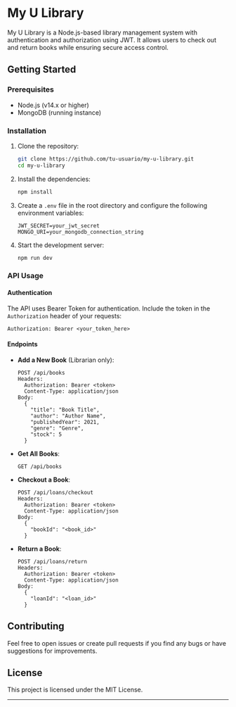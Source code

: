 # My U Library

My U Library is a Node.js-based library management system with authentication and authorization using JWT. It allows users to check out and return books while ensuring secure access control.

## Getting Started

### Prerequisites
- Node.js (v14.x or higher)
- MongoDB (running instance)

### Installation
1. Clone the repository:
   ```bash
   git clone https://github.com/tu-usuario/my-u-library.git
   cd my-u-library
   ```

2. Install the dependencies:
   ```bash
   npm install
   ```

3. Create a `.env` file in the root directory and configure the following environment variables:
   ```
   JWT_SECRET=your_jwt_secret
   MONGO_URI=your_mongodb_connection_string
   ```

4. Start the development server:
   ```bash
   npm run dev
   ```

### API Usage

#### Authentication
The API uses Bearer Token for authentication. Include the token in the `Authorization` header of your requests:

```
Authorization: Bearer <your_token_here>
```

#### Endpoints
- **Add a New Book** (Librarian only):
  ```
  POST /api/books
  Headers: 
    Authorization: Bearer <token>
    Content-Type: application/json
  Body:
    {
      "title": "Book Title",
      "author": "Author Name",
      "publishedYear": 2021,
      "genre": "Genre",
      "stock": 5
    }
  ```

- **Get All Books**:
  ```
  GET /api/books
  ```

- **Checkout a Book**:
  ```
  POST /api/loans/checkout
  Headers: 
    Authorization: Bearer <token>
    Content-Type: application/json
  Body:
    {
      "bookId": "<book_id>"
    }
  ```

- **Return a Book**:
  ```
  POST /api/loans/return
  Headers: 
    Authorization: Bearer <token>
    Content-Type: application/json
  Body:
    {
      "loanId": "<loan_id>"
    }
  ```

## Contributing
Feel free to open issues or create pull requests if you find any bugs or have suggestions for improvements.

## License
This project is licensed under the MIT License.

---
